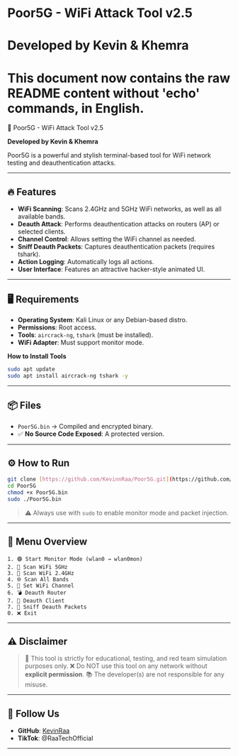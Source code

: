 # Poor5G - WiFi Attack Tool v2.5
# Developed by Kevin & Khemra

# This document now contains the raw README content without 'echo' commands, in English.

👻 Poor5G - WiFi Attack Tool v2.5

**Developed by Kevin & Khemra**

Poor5G is a powerful and stylish terminal-based tool for WiFi network testing and deauthentication attacks.

---

## 🔥 Features

* **WiFi Scanning**: Scans 2.4GHz and 5GHz WiFi networks, as well as all available bands.
* **Deauth Attack**: Performs deauthentication attacks on routers (AP) or selected clients.
* **Channel Control**: Allows setting the WiFi channel as needed.
* **Sniff Deauth Packets**: Captures deauthentication packets (requires tshark).
* **Action Logging**: Automatically logs all actions.
* **User Interface**: Features an attractive hacker-style animated UI.

---

## 🖥️ Requirements

* **Operating System**: Kali Linux or any Debian-based distro.
* **Permissions**: Root access.
* **Tools**: `aircrack-ng`, `tshark` (must be installed).
* **WiFi Adapter**: Must support monitor mode.

**How to Install Tools**

```bash
sudo apt update
sudo apt install aircrack-ng tshark -y
```

---

## 📦 Files

* `Poor5G.bin` → Compiled and encrypted binary.
* ✅ **No Source Code Exposed**: A protected version.

---

## ⚙️ How to Run

```bash
git clone [https://github.com/KevinnRaa/Poor5G.git](https://github.com/KevinnRaa/Poor5G.git)
cd Poor5G
chmod +x Poor5G.bin
sudo ./Poor5G.bin
```

> ⚠️ Always use with `sudo` to enable monitor mode and packet injection.

---

## 🧭 Menu Overview

```
1. 🟣 Start Monitor Mode (wlan0 → wlan0mon)
2. 📶 Scan WiFi 5GHz
3. 📶 Scan WiFi 2.4GHz
4. 🌐 Scan All Bands
5. 📡 Set WiFi Channel
6. 💣 Deauth Router
7. 🎯 Deauth Client
7. 👀 Sniff Deauth Packets
0. ❌ Exit
```

---

## ⚠️ Disclaimer

> 📛 This tool is strictly for educational, testing, and red team simulation purposes only.
> ❌ Do NOT use this tool on any network without **explicit permission**.
> 📚 The developer(s) are not responsible for any misuse.

---

## 📡 Follow Us

* **GitHub**: [KevinRaa](https://github.com/KevinRaa)
* **TikTok**: @RaaTechOfficial

---
